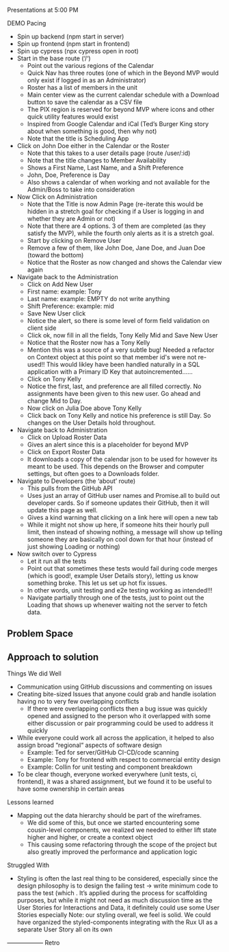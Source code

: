 Presentations at 5:00 PM

DEMO Pacing
- Spin up backend (npm start in server)
- Spin up frontend (npm start in frontend)
- Spin up cypress (npx cypress open in root)
- Start in the base route (‘/‘)
  - Point out the various regions of the Calendar
  - Quick Nav has three routes (one of which in the Beyond MVP would only exist if logged in as an Administrator)
  - Roster has a list of members in the unit
  - Main center view as the current calendar schedule with a Download button to save the calendar as a CSV file
  - The PIX region is reserved for beyond MVP where icons and other quick utility features would exist
  - Inspired from Google Calendar and iCal (Ted’s Burger King story about when something is good, then why not)
  - Note that the title is Scheduling App
- Click on John Doe either in the Calendar or the Roster
  - Note that this takes to a user details page (route /user/:id)
  - Note that the title changes to Member Availability
  - Shows a First Name, Last Name, and a Shift Preference
  - John, Doe, Preference is Day
  - Also shows a calendar of when working and not available for the Admin/Boss to take into consideration
- Now Click on Administration
  - Note that the Title is now Admin Page (re-iterate this would be hidden in a stretch goal for checking if a User is logging in and whether they are Admin or not)
  - Note that there are 4 options. 3 of them are completed (as they satisfy the MVP), while the fourth only alerts as it is a stretch goal.
  - Start by clicking on Remove User
  - Remove a few of them, like John Doe, Jane Doe, and Juan Doe (toward the bottom)
  - Notice that the Roster as now changed and shows the Calendar view again
- Navigate back to the Administration
  - Click on Add New User
  - First name: example: Tony
  - Last name: example: EMPTY do not write anything
  - Shift Preference: example: mid
  - Save New User click
  - Notice the alert, so there is some level of form field validation on client side
  - Click ok, now fill in all the fields, Tony Kelly Mid and Save New User
  - Notice that the Roster now has a Tony Kelly
  - Mention this was a source of a very subtle bug! Needed a refactor on Context object at this point so that member id's were not re-used!! This would likley have been handled naturally in a SQL application with a Primary ID Key that autoincremented......
  - Click on Tony Kelly
  - Notice the first, last, and preference are all filled correctly. No assignments have been given to this new user. Go ahead and change Mid to Day.
  - Now click on Julia Doe above Tony Kelly
  - Click back on Tony Kelly and notice his preference is still Day. So changes on the User Details hold throughout.
- Navigate back to Administration
  - Click on Upload Roster Data
  - Gives an alert since this is a placeholder for beyond MVP
  - Click on Export Roster Data 
  - It downloads a copy of the calendar json to be used for however its meant to be used. This depends on the Browser and computer settings, but often goes to a Downloads folder.
- Navigate to Developers (the ‘about’ route)
  - This pulls from the GitHub API
  - Uses just an array of GitHub user names and Promise.all to build out developer cards. So if someone updates their GitHub, then it will update this page as well. 
  - Gives a kind warning that clicking on a link here will open a new tab
  - While it might not show up here, if someone hits their hourly pull limit, then instead of showing nothing, a message will show up telling someone they are basically on cool down for that hour (instead of just showing Loading or nothing)
- Now switch over to Cypress
  - Let it run all the tests
  - Point out that sometimes these tests would fail during code merges (which is good!, example User Details story), letting us know something broke. This let us set up hot fix issues.
  - In other words, unit testing and e2e testing working as intended!!!
  - Navigate partially through one of the tests, just to point out the Loading that shows up whenever waiting not the server to fetch data.


Problem Space
-


Approach to solution
-

Things We did Well
- Communication using GitHub discussions and commenting on issues
- Creating bite-sized Issues that anyone could grab and handle isolation having no to very few overlapping conflicts
   - If there were overlapping conflicts then a bug issue was quickly opened and assigned to the person who it overlapped with some either discussion or pair programming could be used to address it quickly
- While everyone could work all across the application, it helped to also assign broad “regional“ aspects of software design
   - Example: Ted for server/GitHub CI-CD/code scanning
   - Example: Tony for frontend with respect to commercial entity design
   - Example: Collin for unit testing and component breakdown
- To be clear though, everyone worked everywhere (unit tests, ci, frontend), it was a shared assignment, but we found it to be useful to have some ownership in certain areas

Lessons learned
- Mapping out the data hierarchy should be part of the wireframes.
  - We did some of this, but once we started encountering some cousin-level components, we realized we needed to either lift state higher and higher, or create a context object
  - This causing some refactoring through the scope of the project but also greatly improved the performance and application logic


Struggled With
- Styling is often the last real thing to be considered, especially since the design philosophy is to design the failing test -> write minimum code to pass the test (which . It’s applied during the process for scaffolding purposes, but while it might not need as much discussion time as the User Stories for Interactions and Data, it definitely could use some User Stories especially
Note: our styling overall, we feel is solid. We could have organized the styled-components integrating with the Rux UI as a separate User Story all on its own



——————
Retro

